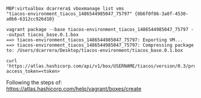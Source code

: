 ```
MBP:virtualbox dcarrera$ vboxmanage list vms
"tiacos-environment_tiacos_1486544985047_75797" {0b6f0f86-3a0f-4530-a0b6-6312cc926d10}
```

```
vagrant package --base tiacos-environment_tiacos_1486544985047_75797 --output tiacos_base.0.1.box
==> tiacos-environment_tiacos_1486544985047_75797: Exporting VM...
==> tiacos-environment_tiacos_1486544985047_75797: Compressing package to: /Users/dcarrera/Desktop/tiacos-environment/tiacos_base.0.1.box
```

```
curl 'https://atlas.hashicorp.com/api/v1/box/USERNAME/tiacos/version/0.3/provider/virtualbox/upload?access_token=<token>
```
Following the steps of:
https://atlas.hashicorp.com/help/vagrant/boxes/create
